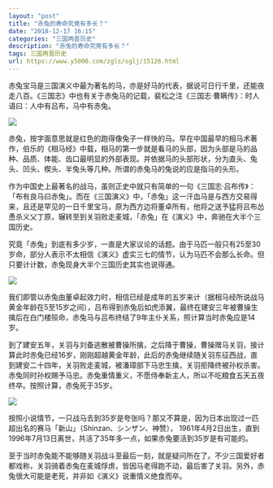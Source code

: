 ```yaml
---
layout: "post"
title: "赤兔的寿命究竟有多长？"
date: "2018-12-17 16:15"
categories: "三国两晋历史"
description: "赤兔的寿命究竟有多长？"
tags: 三国两晋历史
url: https://www.y5000.com/zgls/sglj/15126.html
---
```






赤兔宝马是三国演义中最为著名的马，亦是好马的代表，据说可日行千里，还能夜走八百。《三国志》中也有关于赤兔马的记载，裴松之注《三国志·曹瞒传》：时人语曰：人中有吕布，马中有赤兔。

![](https://img.y5000.com/uploads/allimg/170227/8-1F22G31Q5300.jpg)

赤兔，按字面意思就是红色的跑得像兔子一样快的马。早在中国最早的相马术著作，伯乐的《相马经》中载，相马的第一步就是看马的头部，因为头部是马的品种、品质、体能、齿口最明显的外部表现。并依据马的头部形状，分为直头、兔头、凹头、楔头、半兔头等几种。所谓的赤兔马的兔说的应是指马的头形。

作为中国史上最著名的战马，虽则正史中就只有简单的一句《三国志·吕布传》：「布有良马曰赤兔」。而在《三国演义》中，「赤兔」这一汗血马是与西方交易得来，且还是罕见的一日千里宝马，原为西方边将董卓所有，他将之送予猛将吕布怂恿杀义父丁原，辗转至到关羽败走麦城，「赤兔」在《演义》中，奔驰在大半个三国历史。

究竟「赤兔」到底有多少岁，一直是大家议论的话题。由于马匹一般只有25至30岁命，部分人表示不太相信《演义》虚实三七的情节，认为马匹不会那么长命。但只要计计数，赤兔现身大半个三国历史其实也说得通。

![](https://img.y5000.com/uploads/allimg/170227/8-1F22G31R5333.jpg)

我们即管以赤兔由董卓起效力时，相信已经是成年的五岁来计（据相马经所说战马黄金年龄在5至15岁之间），吕布得到赤兔后如虎添翼，最终在建安三年被曹操生擒后在白门楼殒命，赤兔马与吕布终结了9年主仆关系，照计算当时赤兔应是14岁。

到了建安五年，关羽与刘备逃散被曹操所擒，之后降于曹操，曹操赠马关羽，接计算此时赤兔已经16岁，刚刚超越黄金年龄，此后的赤兔继续随关羽东征西战，直到建安二十四年，关羽败走麦城，被潘璋部下马忠生擒，关羽拒降终被孙权杀害。赤兔同时孙权赐予马忠。赤兔重情重义，不愿侍奉新主人，所以不吃粮食五天五夜终卒。按照计算，赤兔死于35岁。

![](https://img.y5000.com/uploads/allimg/170227/8-1F22G31SLW.jpg)

按照小说情节，一只战马去到35岁是夸张吗？那又不算是，因为日本出现过一匹超出名的赛马「新山」（Shinzan、シンザン、神赞），
1961年4月2日出生，直到1996年7月13日离世，共活了35年多一点，如果赤兔要活到35岁是有可能的。

至于当时赤兔能不能够随关羽战斗至最后一刻，就是疑问所在了。不少三国爱好者都戏称，关羽骑着赤兔在麦城俘虏，皆因马老得跑不动，最后害了关羽。另外，赤兔很大可能是老死，并非如《演义》说重情义绝食而卒。
